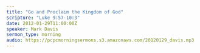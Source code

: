 ```yaml
---
title: "Go and Proclaim the Kingdom of God"
scripture: "Luke 9:57-10:3"
date: 2012-01-29T11:00:00Z
speaker: Mark Davis
sermon_type: morning
audio: https://pcpcmorningsermons.s3.amazonaws.com/20120129_davis.mp3 
---
```



